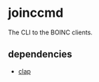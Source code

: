 # joinccmd

The CLI to the BOINC clients.

## dependencies

- [clap](https://github.com/clap-rs/clap)
